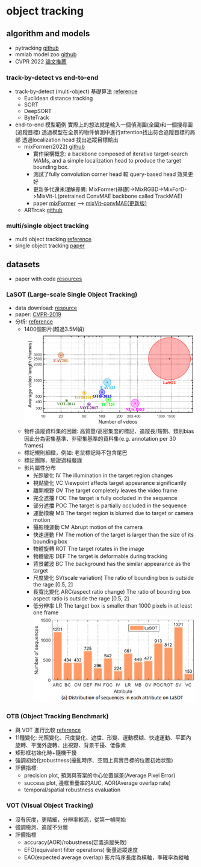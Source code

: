 # object tracking

## algorithm and models
  - pytracking [github](https://github.com/visionml/pytracking)
  - mmlab model zoo [github](https://github.com/open-mmlab/mmtracking/blob/master/docs/zh_cn/model_zoo.md)
  - CVPR 2022 [論文推薦](https://cloud.tencent.com/developer/article/2020116)

### track-by-detect vs end-to-end
  - track-by-detect (multi-object) 基礎算法 [reference](https://zhuanlan.zhihu.com/p/628015159)
    - Euclidean distance tracking
    - SORT
    - DeepSORT
    - ByteTrack
  - end-to-end 模型範例
    實際上的想法就是輸入一個偵測圖(全圖)和一個搜尋圖(追蹤目標)
    透過模型在全景的物件偵測中進行attention找出符合追蹤目標的局部
    透過localization head 找出追蹤目標輸出
    - mixFormer(2022) [github](https://github.com/MCG-NJU/MixFormer)
      - 實作架構概念: a backbone composed of iterative target-search MAMs, and a simple localization head to produce the target bounding box.
      - 測試了fully convolution corner head 較 query-based head 效果更好
      - 更新多代還未理解差異: MixFormer(基礎)->MixRGBD->MixForD->MixVit-L(pretrained ConvMAE backbone called TrackMAE)
      - paper [mixFormer](https://arxiv.org/pdf/2203.11082.pdf) -->
        [mixVit-convMAE(更新版)](https://arxiv.org/pdf/2302.02814.pdf)
    - ARTrcak [github](https://github.com/miv-xjtu/artrack)
### multi/single object tracking
  - multi object tracking [reference](https://peaceful0907.medium.com/%E5%88%9D%E6%8E%A2%E7%89%A9%E4%BB%B6%E8%BF%BD%E8%B9%A4-multiple-object-tracking-mot-4f1b42e959f9)
  - single object tracking [paper](https://arxiv.org/ftp/arxiv/papers/2201/2201.13066.pdf)

## datasets
  - paper with code [resources](https://paperswithcode.com/datasets?task=object-tracking)

### LaSOT (Large-scale Single Object Tracking)
  - data download: [resource](https://huggingface.co/datasets/l-lt/LaSOT/tree/main)
  - paper: [CVPR-2019](https://openaccess.thecvf.com/content_CVPR_2019/papers/Fan_LaSOT_A_High-Quality_Benchmark_for_Large-Scale_Single_Object_Tracking_CVPR_2019_paper.pdf)
  - 分析: [reference](https://blog.csdn.net/MJ17709005513/article/details/120961344)
    - 1400個影片(超過3.5M幀)
    ![image](https://github.com/cyhkelvin/Learning/blob/main/resources/object_tracking_datasets_statistics.png)
    - 物件追蹤資料集的困難: 高質量/高密集度的標記、追蹤長/短期、類別bias
      因此分為密集基準、非密集基準的資料集(e.g. annotation per 30 frames)
    - 標記規則細緻，例如: 老鼠標記時不包含尾巴
    - 標記團隊、驗證過程嚴謹
    - 影片屬性分布
      - 光照變化    IV The illumination in the target region changes 
      - 視點變化    VC Viewpoint affects target appearance significantly
      - 離開視野    OV The target completely leaves the video frame 
      - 完全遮擋    FOC The target is fully occluded in the sequence 
      - 部分遮擋    POC The target is partially occluded in the sequence 
      - 運動模糊    MB The target region is blurred due to target or camera motion
      - 攝影機運動  CM Abrupt motion of the camera 
      - 快速運動    FM The motion of the target is larger than the size of its bounding box
      - 物體旋轉    ROT The target rotates in the image 
      - 物體變形    DEF The target is deformable during tracking 
      - 背景雜波    BC The background has the similar appearance as the target
      - 尺度變化    SV(scale variation) The ratio of bounding box is outside the rage [0.5, 2]
      - 長寬比變化  ARC(aspect ratio change) The ratio of bounding box aspect ratio is outside the rage [0.5, 2]
      - 低分辨率    LR The target box is smaller than 1000 pixels in at least one frame
        ![image](https://github.com/cyhkelvin/Learning/blob/main/resources/LaSOT_video_attribute_distribution.png)
### OTB (Object Tracking Benchmark)
  - 與 VOT 進行比較 [reference](https://blog.csdn.net/Tang_Zhe/article/details/121827534)
  - 11種變化: 光照變化、尺度變化、遮擋、形變、運動模糊、快速運動、平面內旋轉、平面外旋轉、出視野、背景干擾、低像素
  - 矩形框初始化時+隨機干擾
  - 強調初始化robustness(擾亂時序、空間上真實目標的位置初始狀態)
  - 評價指標: 
    - precision plot, 預測與答案的中心位置誤差(Average Pixel Error)
    - success plot, 邊框重疊率的AUC, AOR(Average overlap rate)
    - temporal/spatial robustness evaluation
### VOT (Visual Object Tracking)
  - 沒有灰度，更精細，分辨率較高，從第一幀開始
  - 強調檢測、追蹤不分離
  - 評價指標
    - accuracy(AOR)/robustness(定義追蹤失敗)
    - EFO(equivalent filter operations) 衡量追蹤速度
    - EAO(expected average overlap) 影片時序長度為橫軸，準確率為縱軸